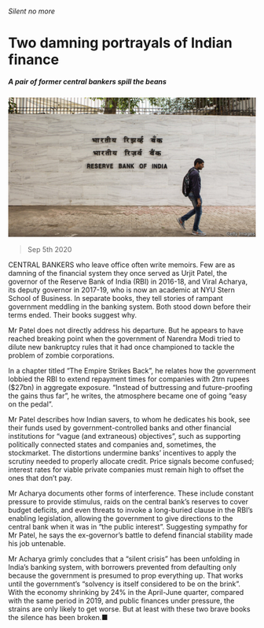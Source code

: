 ###### Silent no more

# Two damning portrayals of Indian finance 

##### A pair of former central bankers spill the beans 

![image](images/20200905_FNP506.jpg) 

> Sep 5th 2020 

CENTRAL BANKERS who leave office often write memoirs. Few are as damning of the financial system they once served as Urjit Patel, the governor of the Reserve Bank of India (RBI) in 2016-18, and Viral Acharya, its deputy governor in 2017-19, who is now an academic at NYU Stern School of Business. In separate books, they tell stories of rampant government meddling in the banking system. Both stood down before their terms ended. Their books suggest why.

Mr Patel does not directly address his departure. But he appears to have reached breaking point when the government of Narendra Modi tried to dilute new bankruptcy rules that it had once championed to tackle the problem of zombie corporations.


In a chapter titled “The Empire Strikes Back”, he relates how the government lobbied the RBI to extend repayment times for companies with 2trn rupees ($27bn) in aggregate exposure. “Instead of buttressing and future-proofing the gains thus far”, he writes, the atmosphere became one of going “easy on the pedal”.

Mr Patel describes how Indian savers, to whom he dedicates his book, see their funds used by government-controlled banks and other financial institutions for “vague (and extraneous) objectives”, such as supporting politically connected states and companies and, sometimes, the stockmarket. The distortions undermine banks’ incentives to apply the scrutiny needed to properly allocate credit. Price signals become confused; interest rates for viable private companies must remain high to offset the ones that don’t pay.

Mr Acharya documents other forms of interference. These include constant pressure to provide stimulus, raids on the central bank’s reserves to cover budget deficits, and even threats to invoke a long-buried clause in the RBI’s enabling legislation, allowing the government to give directions to the central bank when it was in “the public interest”. Suggesting sympathy for Mr Patel, he says the ex-governor’s battle to defend financial stability made his job untenable.

Mr Acharya grimly concludes that a “silent crisis” has been unfolding in India’s banking system, with borrowers prevented from defaulting only because the government is presumed to prop everything up. That works until the government’s “solvency is itself considered to be on the brink”. With the economy shrinking by 24% in the April-June quarter, compared with the same period in 2019, and public finances under pressure, the strains are only likely to get worse. But at least with these two brave books the silence has been broken.■


